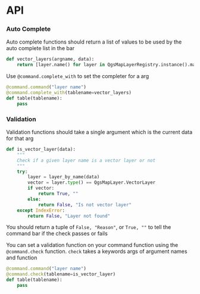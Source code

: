 # API

### Auto Complete

Auto complete functions should return a list of values to be used by the auto complete list in the bar

```python
def vector_layers(argname, data):
    return [layer.name() for layer in QgsMapLayerRegistry.instance().mapLayers().values()]
```

Use `@command.complete_with` to set the completer for a arg

```python
@command.command("layer name")
@command.complete_with(tablename=vector_layers)
def table(tablename):
    pass
```

### Validation

Validation functions should take a single argument which is the current data for that arg

```python
def is_vector_layer(data):
    """
    Check if a given layer name is a vector layer or not
    """
    try:
        layer = layer_by_name(data)
        vector = layer.type() == QgsMapLayer.VectorLayer
        if vector:
            return True, ""
        else:
            return False, "Is not vector layer"
    except IndexError:
        return False, "Layer not found"
```

You should return a tuple of `False, "Reason"`, or `True, ""` to tell the command bar if the check passes or fails

You can set a validation function on your command function using the `@command.check` function. `check` takes a keywords args of argument names and function

```python
@command.command("layer name")
@command.check(tablename=is_vector_layer)
def table(tablename):
    pass
```
